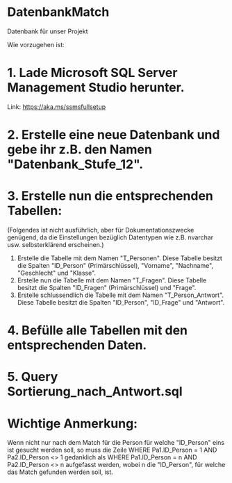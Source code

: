# DatenbankMatch
Datenbank für unser Projekt

Wie vorzugehen ist:

# 1. Lade Microsoft SQL Server Management Studio herunter.
Link: https://aka.ms/ssmsfullsetup

# 2. Erstelle eine neue Datenbank und gebe ihr z.B. den Namen "Datenbank_Stufe_12".

# 3. Erstelle nun die entsprechenden Tabellen:

(Folgendes ist nicht ausführlich, aber für Dokumentationszwecke genügend, da die Einstellungen bezüglich Datentypen wie z.B. nvarchar usw. selbsterklärend erscheinen.)
1. Erstelle die Tabelle mit dem Namen "T_Personen". Diese Tabelle besitzt die Spalten "ID_Person" (Primärschlüssel), "Vorname", "Nachname", "Geschlecht" und "Klasse".
2. Erstelle nun die Tabelle mit dem Namen "T_Fragen". Diese Tabelle besitzt die Spalten "ID_Fragen" (Primärschlüssel) und "Frage".
3. Erstelle schlussendlich die Tabelle mit dem Namen "T_Person_Antwort". Diese Tabelle besitzt die Spalten "ID_Person", "ID_Frage" und "Antwort".

# 4. Befülle alle Tabellen mit den entsprechenden Daten.
# 5. Query Sortierung_nach_Antwort.sql

# Wichtige Anmerkung:

Wenn nicht nur nach dem Match für die Person für welche "ID_Person" eins ist gesucht werden soll, so muss die Zeile WHERE Pa1.ID_Person = 1 AND Pa2.ID_Person <> 1 gedanklich als 
WHERE Pa1.ID_Person = n AND Pa2.ID_Person <> n aufgefasst werden, wobei n die "ID_Person", für welche das Match gefunden werden soll, ist.  
